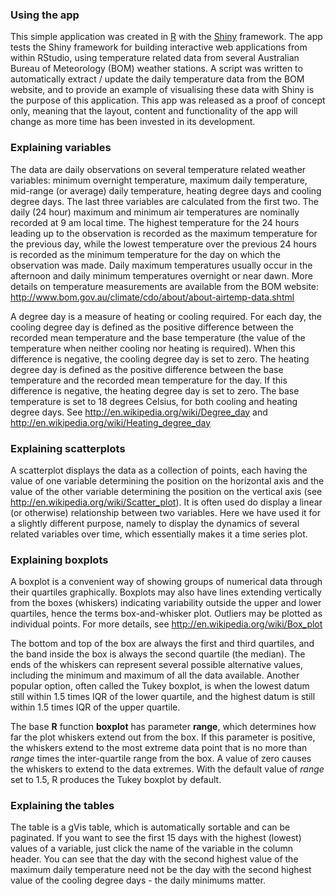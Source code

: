 ### Using the app

This simple application was created in [R](href="http://www.r-project.org) with the
[Shiny](http://www.rstudio.com/shiny) framework. The app tests the Shiny framework for building interactive web applications from within RStudio, using temperature related data from several Australian Bureau of Meteorology (BOM) weather stations. A script was written to automatically extract / update the daily temperature data from the BOM website, and to provide an example of visualising these data with Shiny is the purpose of this application. This app was released as a proof of concept only, meaning that the layout, content and functionality of the app will change as more time has been invested in its development.   

### Explaining variables

The data are daily observations on several temperature related weather variables: minimum overnight temperature, maximum daily temperature, mid-range (or average) daily temperature, heating degree days and cooling degree days. The last three variables are calculated from the first two. The daily (24 hour) maximum and minimum air temperatures are nominally recorded at 9 am local time. The highest temperature for the 24 hours leading up to the observation is recorded as the maximum temperature for the previous day, while the lowest temperature over the previous 24 hours is recorded as the minimum temperature for the day on which the observation was made. Daily maximum temperatures usually occur in the afternoon and daily minimum temperatures overnight or near dawn. More details on temperature measurements are available from the BOM website: <http://www.bom.gov.au/climate/cdo/about/about-airtemp-data.shtml>

A degree day is a measure of heating or cooling required. For each day, the cooling degree day is defined as the positive difference between the recorded mean temperature and the base temperature (the value of the temperature when neither cooling nor heating is required). When this difference is negative, the cooling degree day is set to zero. The heating degree day is defined as the positive difference between the base temperature and the recorded mean temperature for the day. If this difference is negative, the heating degree day is set to zero. The base temperature is set to 18 degrees Celsius, for both cooling and heating degree days. See <http://en.wikipedia.org/wiki/Degree_day> and <http://en.wikipedia.org/wiki/Heating_degree_day>

### Explaining scatterplots

A scatterplot displays the data as a collection of points, each having the value of one variable determining the position on the horizontal axis and the value of the other variable determining the position on the vertical axis (see <http://en.wikipedia.org/wiki/Scatter_plot>). It is often used do display a linear (or otherwise) relationship between two variables. Here we have used it for a slightly different purpose, namely to display the dynamics of several related variables over time, which essentially makes it a time series plot. 

### Explaining boxplots

A boxplot is a convenient way of showing groups of numerical data through their quartiles graphically. Boxplots may also have lines extending vertically from the boxes (whiskers) indicating variability outside the upper and lower quartiles, hence the terms box-and-whisker plot. Outliers may be plotted as individual points. For more details, see <http://en.wikipedia.org/wiki/Box_plot>

The bottom and top of the box are always the first and third quartiles, and the band inside the box is always the second quartile (the median). The ends of the whiskers can represent several possible alternative values, including the minimum and maximum of all the data available. Another popular option, often called the Tukey boxplot, is when the lowest datum still within 1.5 times IQR of the lower quartile, and the highest datum is still within 1.5 times IQR of the upper quartile. 

The base **R** function **boxplot** has parameter **range**, which determines how far the plot whiskers extend out from the box. If this parameter is positive, the whiskers extend to the most extreme data point that is no more than *range* times the inter-quartile range from the box. A value of zero causes the whiskers to extend to the data extremes. With the default value of *range* set to 1.5, R produces the Tukey boxplot by default.

### Explaining the tables
The table is a gVis table, which is automatically sortable and can be paginated. If you want to see the first 15 days with the highest (lowest) values of a variable, just click the name of the variable in the column header. You can see that the day with the second highest value of the maximum daily temperature need not be the day with the second highest value of the cooling degree days - the daily minimums matter. 

